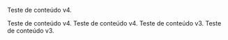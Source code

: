 ﻿Teste de conteúdo v4.

Teste de conteúdo v4.  Teste de conteúdo v4.  Teste de conteúdo v3.  Teste de conteúdo v3.
